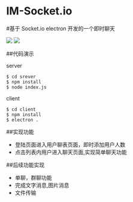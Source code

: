 # IM-Socket.io

#基于 Socket.io electron  开发的一个即时聊天

<img src="https://raw.githubusercontent.com/Alen-gao/IM-Socket.io/dev/login.jpg">

<img src="https://raw.githubusercontent.com/Alen-gao/IM-Socket.io/dev/message.jpg">

##代码演示

server

```plain
$ cd srever
$ npm install 
$ node index.js
```

client
```plain
$ cd client
$ npm install 
$ electron .
```


##实现功能
- 登陆页面进入用户聊表页面，即时添加用户人数
- 点击列表内用户进入聊天页面,实现简单聊天功能


##后续功能实现
- 单聊，群聊功能
- 完成文字消息,图片消息
- 文件传输